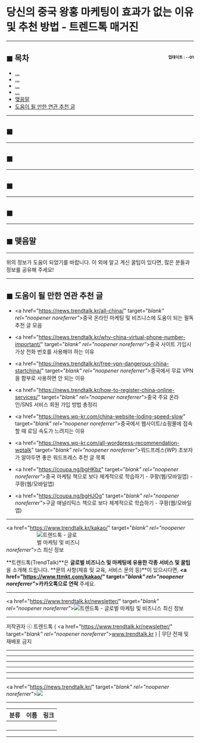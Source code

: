 # 당신의 중국 왕홍 마케팅이 효과가 없는 이유 및 추천 방법 - 트렌드톡 매거진

<!-- <a name="index"></a> -->
***
## ◼︎ 목차 <span style="font-size:0.5em; float:right; padding:0.5em 0 0;"><i class="fas fa-clock"></i> 업데이트 : <span class="post-year"></span>-<span class="post-month-digits"></span>-01</span>

- [...](#index-00)
- [...](#index-01)
- [...](#index-02)
- [...](#index-03)
- [맺음말](#index-epilogue)
- [도움이 될 만한 연관 추천 글](#recommendation)

<!-- <a name="index-00"></a> -->
***
## ◼︎

<!-- <a name="index-01"></a> -->
***
## ◼︎

<!-- <a name="index-02"></a> -->
***
## ◼︎

<!-- <a name="index-03"></a> -->
***
## ◼︎

<!-- <a name="index-epilogue"></a> -->
***
## ◼︎ 맺음말

***
위의 정보가 도움이 되었기를 바랍니다.
이 외에 알고 계신 꿀팁이 있다면, 많은 분들과 정보를 공유해 주세요!

<!-- <a name="recommendation"></a> -->
***
## ◼︎ 도움이 될 만한 연관 추천 글

- <a href="https://news.trendtalk.kr/all-china/" target="_blank" rel="noopener noreferrer"_>중국 온라인 마케팅 및 비즈니스에 도움이 되는 필독 추천 글 모음</a>

- <a href="https://news.trendtalk.kr/why-china-virtual-phone-number-important/" target="_blank" rel="noopener noreferrer"_>중국 사이트 가입시 가상 전화 번호를 사용해야 하는 이유</a>

- <a href="https://news.trendtalk.kr/free-vpn-dangerous-china-startchina/" target="_blank" rel="noopener noreferrer"_>중국에서 무료 VPN을 함부로 사용하면 안 되는 이유</a>

- <a href="https://news.trendtalk.kr/how-to-register-china-online-services/" target="_blank" rel="noopener noreferrer"_>중국 주요 온라인/SNS 서비스 회원 가입 방법 총정리</a>

- <a href="https://news.wp-kr.com/china-website-loding-speed-slow" target="_blank" rel="noopener noreferrer"_>중국에서 웹사이트/쇼핑몰에 접속할 때 로딩 속도가 느려지는 이유</a>

- <a href="https://news.wp-kr.com/all-wordpress-recommendation-wptalk" target="_blank" rel="noopener noreferrer"_>워드프레스(WP) 초보자가 알아두면 좋은 워드프레스 추천 글 목록</a>

- <a href="https://coupa.ng/bgHKbz" target="_blank" rel="noopener noreferrer"_>중국 마케팅 책으로 보다 체계적으로 학습하기 - 쿠팡(웹/모바일앱) - 쿠팡(웹/모바일앱)</a>

- <a href="https://coupa.ng/bgHJOg" target="_blank" rel="noopener noreferrer"_>구글 애널리틱스 책으로 보다 체계적으로 학습하기 - 쿠팡(웹/모바일앱)</a>

***
<a href="https://www.trendtalk.kr/kakao/" target="_blank" rel="noopener noreferrer"_><img src="https://hellotblog.files.wordpress.com/2019/04/trendtalk-logo-round-120x120.png" style="max-width:120px;" alt="트렌드톡 - 글로벌 마케팅 및 비즈니스 최신 정보"></a>

**트렌드톡(TrendTalk)**은 **글로벌 비즈니스 및 마케팅에 유용한 각종 서비스 및 꿀팁**을 소개해 드립니다.
**문의 사항(제휴 및 교육, 서비스 문의 등)**이 있으시다면, **<a href="https://www.ttmkt.com/kakao/" target="_blank" rel="noopener noreferrer"_>카카오톡</a>으로 연락** 주세요.

***
<a href="https://www.trendtalk.kr/newsletter/" target="_blank" rel="noopener noreferrer"_>![트렌드톡 - 글로벌 마케팅 및 비즈니스 최신 정보](https://hellotblog.files.wordpress.com/2018/04/trendtalk-mkt-cover-01-966x200.jpg)</a>

***
저작권자 ⓒ 트렌드톡 ( <a href="https://www.trendtalk.kr/newsletter/" target="_blank" rel="noopener noreferrer"_>www.trendtalk.kr</a> ) | 무단 전재 및 재배포 금지

***
<!-- TrendTalk News : Middle -->
<ins class="adsbygoogle"
     style="display:block"
     data-ad-client="ca-pub-8106408173466568"
     data-ad-slot="8421395558"
     data-ad-format="auto"
     data-full-width-responsive="true"></ins>
<script>
(adsbygoogle = window.adsbygoogle || []).push({});
</script>

***
***
***
<script type="text/javascript">
  var postdate = new Date();
  var post_y = document.getElementsByClassName("post-year");
  var post_m = document.getElementsByClassName("post-month");
  var post_mm = document.getElementsByClassName("post-month-digits");
  var i;
  for (i = 0; i < post_y.length; i++) {
    post_y[i].innerHTML = postdate.getFullYear();
  }
  for (i = 0; i < post_m.length; i++) {
    post_m[i].innerHTML = postdate.getMonth() + 1;
  }
  for (i = 0; i < post_mm.length; i++) {
    post_mm[i].innerHTML = ("0" + (postdate.getMonth() + 1)).slice(-2);
  }
</script>

***
***
<a href="https://news.trendtalk.kr/" target="_blank" rel="noopener noreferrer"_>![](https://hellotblog.files.wordpress.com/2018/08/trendtalk-baidu-main-01-800x400.jpg)</a>

***
|분류|이름|링크|
|:-:|:-:|:-:|
||||
||||
||||
||||

***

